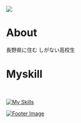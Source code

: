 <meta charset="UTF-8">

<meta name="viewport" content="width=device-width, initial-scale=1.0">

<link href="https://twitter.com/kuraryukun_dayo/photo" rel="stylesheet">

<div class="grid-container mx-auto mt-5">
 <img src="https://pbs.twimg.com/profile_images/1770572731727433728/if6RlLTC_200x200.jpg" class="grid-item profile-image">
    <div class="grid-item about-title">
     <h1>About</h1>
    </div>
    <div class="grid-item description">
        長野県に住む  
        しがない高校生
    </div>

</div>
<h1>Myskill</h1>
<br>

[![My Skills](https://skillicons.dev/icons?i=php,mysql,html,css)](https://skillicons.dev)
    <div class="grid-item footer-image">
    <a href="https://store.line.me/stickershop/product/22628147/ja">
        <img src="https://pbs.twimg.com/media/GGIgJWnasAAkRIt?format=jpg&name=medium" alt="Footer Image">
    </a>
<!---
kuraryu405/kuraryu405 is a ✨ special ✨ repository because its `README.md` (this file) appears on your GitHub profile.
You can click the Preview link to take a look at your changes.
--->
